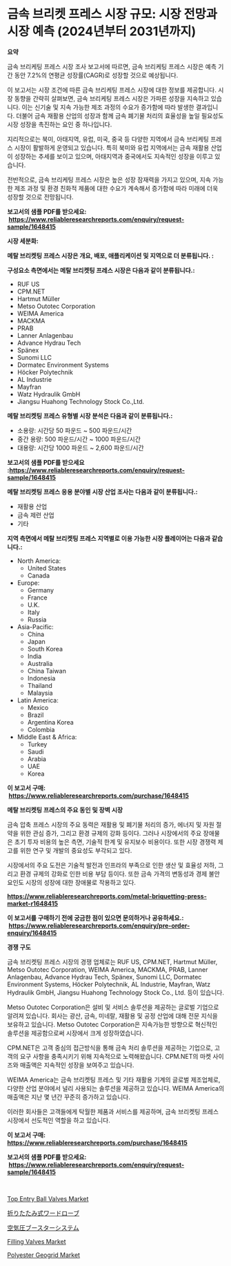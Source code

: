 <p><h1>금속 브리켓 프레스 시장 규모: 시장 전망과 시장 예측 (2024년부터 2031년까지)</h1></p><p><strong>요약</strong></p>
<p><p>금속 브리케팅 프레스 시장 조사 보고서에 따르면, 금속 브리케팅 프레스 시장은 예측 기간 동안 7.2%의 연평균 성장률(CAGR)로 성장할 것으로 예상됩니다. </p><p>이 보고서는 시장 조건에 따른 금속 브리케팅 프레스 시장에 대한 정보를 제공합니다. 시장 동향을 간략히 살펴보면, 금속 브리케팅 프레스 시장은 가파른 성장을 지속하고 있습니다. 이는 신기술 및 지속 가능한 제조 과정의 수요가 증가함에 따라 발생한 결과입니다. 더불어 금속 재활용 산업의 성장과 함께 금속 폐기물 처리의 효율성을 높일 필요성도 시장 성장을 촉진하는 요인 중 하나입니다.</p><p>지리적으로는 북미, 아태지역, 유럽, 미국, 중국 등 다양한 지역에서 금속 브리케팅 프레스 시장이 활발하게 운영되고 있습니다. 특히 북미와 유럽 지역에서는 금속 재활용 산업이 성장하는 추세를 보이고 있으며, 아태지역과 중국에서도 지속적인 성장을 이루고 있습니다.</p><p>전반적으로, 금속 브리케팅 프레스 시장은 높은 성장 잠재력을 가지고 있으며, 지속 가능한 제조 과정 및 환경 친화적 제품에 대한 수요가 계속해서 증가함에 따라 미래에 더욱 성장할 것으로 전망됩니다.</p></p>
<p><strong>보고서의 샘플 PDF를 받으세요: &nbsp;<a href="https://www.reliableresearchreports.com/enquiry/request-sample/1648415">https://www.reliableresearchreports.com/enquiry/request-sample/1648415</a></strong></p>
<p><strong>시장 세분화:</strong></p>
<p><strong> 메탈 브리켓팅 프레스 시장은 개요, 배포, 애플리케이션 및 지역으로 더 분류됩니다. :</strong></p>
<p><strong>구성요소 측면에서는 메탈 브리켓팅 프레스 시장은 다음과 같이 분류됩니다.:</strong></p>
<p><ul><li>RUF US</li><li>CPM.NET</li><li>Hartmut Müller</li><li>Metso Outotec Corporation</li><li>WEIMA America</li><li>MACKMA</li><li>PRAB</li><li>Lanner Anlagenbau</li><li>Advance Hydrau Tech</li><li>Spänex</li><li>Sunomi LLC</li><li>Dormatec Environment Systems</li><li>Höcker Polytechnik</li><li>AL Industrie</li><li>Mayfran</li><li>Watz Hydraulik GmbH</li><li>Jiangsu Huahong Technology Stock Co.,Ltd.</li></ul></p>
<p><strong> 메탈 브리켓팅 프레스 유형별 시장 분석은 다음과 같이 분류됩니다.:</strong></p>
<p><ul><li>소용량: 시간당 50 파운드 ~ 500 파운드/시간</li><li>중간 용량: 500 파운드/시간 ~ 1000 파운드/시간</li><li>대용량: 시간당 1000 파운드 ~ 2,600 파운드/시간</li></ul></p>
<p><strong>보고서의 샘플 PDF를 받으세요 :<a href="https://www.reliableresearchreports.com/enquiry/request-sample/1648415">https://www.reliableresearchreports.com/enquiry/request-sample/1648415</a></strong></p>
<p><strong> 메탈 브리켓팅 프레스 응용 분야별 시장 산업 조사는 다음과 같이 분류됩니다.:</strong></p>
<p><ul><li>재활용 산업</li><li>금속 제련 산업</li><li>기타</li></ul></p>
<p><strong>지역 측면에서 메탈 브리켓팅 프레스 지역별로 이용 가능한 시장 플레이어는 다음과 같습니다.:</strong></p>
<p><ul>
    <li>
        North America:
        <ul>
            <li>United States</li>
            <li>Canada</li>
        </ul>
    </li>
    <li>
        Europe:
        <ul>
            <li>Germany</li>
            <li>France</li>
            <li>U.K.</li>
            <li>Italy</li>
            <li>Russia</li>
        </ul>
    </li>
    <li>
        Asia-Pacific:
        <ul>
            <li>China</li>
            <li>Japan</li>
            <li>South Korea</li>
            <li>India</li>
            <li>Australia</li>
            <li>China Taiwan</li>
            <li>Indonesia</li>
            <li>Thailand</li>
            <li>Malaysia</li>
        </ul>
    </li>
    <li>
        Latin America:
        <ul>
            <li>Mexico</li>
            <li>Brazil</li>
            <li>Argentina Korea</li>
            <li>Colombia</li>
        </ul>
    </li>
    <li>
        Middle East & Africa:
        <ul>
            <li>Turkey</li>
            <li>Saudi</li>
            <li>Arabia</li>
            <li>UAE</li>
            <li>Korea</li>
        </ul>
    </li>
    </ul></p>
<p><strong>이 보고서 구매: &nbsp;<a href="https://www.reliableresearchreports.com/purchase/1648415">https://www.reliableresearchreports.com/purchase/1648415</a></strong></p>
<p><strong>메탈 브리켓팅 프레스의 주요 동인 및 장벽 시장</strong></p>
<p><p>금속 압축 프레스 시장의 주요 동력은 재활용 및 폐기물 처리의 증가, 에너지 및 자원 절약을 위한 관심 증가, 그리고 환경 규제의 강화 등이다. 그러나 시장에서의 주요 장애물은 초기 투자 비용의 높은 측면, 기술적 한계 및 유지보수 비용이다. 또한 시장 경쟁력 제고를 위한 연구 및 개발의 중요성도 부각되고 있다.</p><p>시장에서의 주요 도전은 기술적 발전과 인프라의 부족으로 인한 생산 및 효율성 저하, 그리고 환경 규제의 강화로 인한 비용 부담 등이다. 또한 금속 가격의 변동성과 경제 불안 요인도 시장의 성장에 대한 장애물로 작용하고 있다.</p></p>
<p><strong><a href="https://www.reliableresearchreports.com/metal-briquetting-press-market-r1648415">https://www.reliableresearchreports.com/metal-briquetting-press-market-r1648415</a></strong></p>
<p><strong>이 보고서를 구매하기 전에 궁금한 점이 있으면 문의하거나 공유하세요.: &nbsp;<a href="https://www.reliableresearchreports.com/enquiry/pre-order-enquiry/1648415">https://www.reliableresearchreports.com/enquiry/pre-order-enquiry/1648415</a></strong></p>
<p><strong>경쟁 구도</strong></p>
<p><p>금속 브리켓팅 프레스 시장의 경쟁 업체로는 RUF US, CPM.NET, Hartmut Müller, Metso Outotec Corporation, WEIMA America, MACKMA, PRAB, Lanner Anlagenbau, Advance Hydrau Tech, Spänex, Sunomi LLC, Dormatec Environment Systems, Höcker Polytechnik, AL Industrie, Mayfran, Watz Hydraulik GmbH, Jiangsu Huahong Technology Stock Co., Ltd. 등이 있습니다.</p><p>Metso Outotec Corporation은 설비 및 서비스 솔루션을 제공하는 글로벌 기업으로 알려져 있습니다. 회사는 광산, 금속, 미네랄, 재활용 및 공정 산업에 대해 전문 지식을 보유하고 있습니다. Metso Outotec Corporation은 지속가능한 방향으로 혁신적인 솔루션을 제공함으로써 시장에서 크게 성장하였습니다.</p><p>CPM.NET은 고객 중심의 접근방식을 통해 금속 처리 솔루션을 제공하는 기업으로, 고객의 요구 사항을 충족시키기 위해 지속적으로 노력해왔습니다. CPM.NET의 마켓 사이즈와 매출액은 지속적인 성장을 보여주고 있습니다.</p><p>WEIMA America는 금속 브리켓팅 프레스 및 기타 재활용 기계의 글로벌 제조업체로, 다양한 산업 분야에서 널리 사용되는 솔루션을 제공하고 있습니다. WEIMA America의 매출액은 지난 몇 년간 꾸준히 증가하고 있습니다.</p><p>이러한 회사들은 고객들에게 탁월한 제품과 서비스를 제공하며, 금속 브리켓팅 프레스 시장에서 선도적인 역할을 하고 있습니다.</p></p>
<p><strong>이 보고서 구매: &nbsp; <a href="https://www.reliableresearchreports.com/purchase/1648415">https://www.reliableresearchreports.com/purchase/1648415</a></strong></p>
<p><strong>보고서의 샘플 PDF를 받으세요: &nbsp;<a href="https://www.reliableresearchreports.com/enquiry/request-sample/1648415">https://www.reliableresearchreports.com/enquiry/request-sample/1648415</a></strong><strong></strong></p>
<p>&nbsp;</p>
<p><p><a href="https://github.com/bmorecock/Market-Research-Report-List-2/blob/main/top-entry-ball-valves-market.md">Top Entry Ball Valves Market</a></p><p><a href="https://github.com/zekaoe592392/Market-Research-Report-List-1/blob/main/273345330798.md">折りたたみ式ワードローブ</a></p><p><a href="https://github.com/LeanneBruen2023/Market-Research-Report-List-1/blob/main/129452830797.md">空気圧ブースターシステム</a></p><p><a href="https://github.com/Krish2023na/Market-Research-Report-List-4/blob/main/filling-valves-market.md">Filling Valves Market</a></p><p><a href="https://issuu.com/reportprime-2/docs/polyester-geogrid-market-size-2030.pptx">Polyester Geogrid Market</a></p></p>